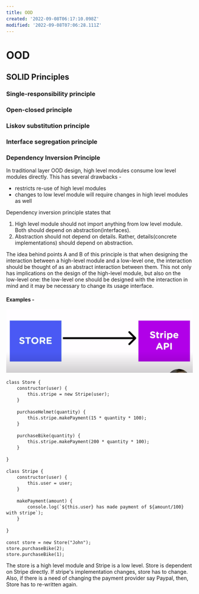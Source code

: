 ```yaml
---
title: OOD
created: '2022-09-08T06:17:10.098Z'
modified: '2022-09-08T07:06:28.111Z'
---
```


# OOD

## SOLID Principles

### Single-responsibility principle

### Open-closed principle

### Liskov substitution principle

### Interface segregation principle

### Dependency Inversion Principle

In traditional layer OOD design, high level modules consume low level modules directly. This has several drawbacks -

- restricts re-use of high level modules
- changes to low level module will require changes in high level modules as well

Dependency inversion principle states that

1. High level module should not import anything from low level module. Both should depend on abstraction(interfaces).
2. Abstraction should not depend on details. Rather, details(concrete implementations) should depend on abstraction.

The idea behind points A and B of this principle is that when designing the interaction between a high-level module and a low-level one, the interaction should be thought of as an abstract interaction between them. This not only has implications on the design of the high-level module, but also on the low-level one: the low-level one should be designed with the interaction in mind and it may be necessary to change its usage interface.

#### Examples -

![DI](../images/dependency_inversion.png)

```
class Store {
	constructor(user) {
		this.stripe = new Stripe(user);
	}

	purchaseHelmet(quantity) {
		this.stripe.makePayment(15 * quantity * 100);
	}

	purchaseBike(quantity) {
		this.stripe.makePayment(200 * quantity * 100);
	}

}

class Stripe {
	constructor(user) {
		this.user = user;
	}

	makePayment(amount) {
		console.log(`${this.user} has made payment of ${amount/100} with stripe`);
	}

}

const store = new Store("John");
store.purchaseBike(2);
store.purchaseBike(1);

```

The store is a high level module and Stripe is a low level. Store is dependent on Stripe directly. If stripe's implementation changes, store has to change. Also, if there is a need of changing the payment provider say Paypal, then, Store has to re-written again.
